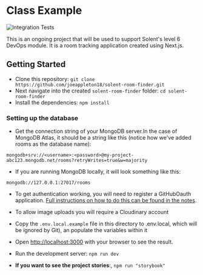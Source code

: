 # Class Example

![Integration Tests](https://github.com/joeappleton18/solent-room-finder/actions/workflows/cypress.yaml/badge.svg)

This is an ongoing project that will be used to support Solent's level 6 DevOps module. It is a room tracking application created using Next.js.

## Getting Started

- Clone this repository: `git clone https://github.com/joeappleton18/solent-room-finder.git`
- Next navigate into the created `solent-room-finder` folder: `cd solent-room-finder`
- Install the dependencies: `npm install`

### Setting up the database

- Get the connection string of your MongoDB server.In the case of MongoDB Atlas, it should be a string like this (notice how we've added rooms as the database name):

`mongodb+srv://<username>:<password>@my-project-abc123.mongodb.net/rooms?retryWrites=true&w=majority`

- If you are running MongoDB locally, it will look something like this:

`mongodb://127.0.0.1:27017/rooms`

- To get authentication working, you will need to register a GitHubOauth application. [Full instructions on how to do this can be found in the notes](https://joeappleton18.github.io/devops_2022_2023_notes/week-7/#task-0-1-get-the-starter-application).

- To allow image uploads you will require a Cloudinary account

- Copy the `.env.local.example` file in this directory to .env.local, which will be ignored by Git), an populate the variables within it
- Open [http://localhost:3000](http://localhost:3000) with your browser to see the result.

- Run the development server: `npm run dev`

- **If you want to see the project stories**:, `npm run "storybook"`
